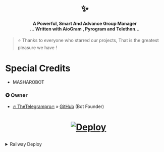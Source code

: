  <h1 align="center"><b>✨</b></h1>

<h4 align="center">A Powerful, Smart And Advance Group Manager <br> ... Written with AioGram , Pyrogram and Telethon...</h4>





> ⭐️ Thanks to everyone who starred our projects,
 That is the greatest pleasure we have !

 
# Special Credits
- MASHAROBOT

### ✪ Owner
- [🔥 TheTelegrampro🔥](https://t.me/TheTelegrampro) » [GitHub](https://github.com/proTamizhan) (Bot Founder)

  <h1>
    <p align="center">
        <a href="https://heroku.com/deploy?template=https://github.com/lonelysing/thanimaibot-2">
            <img src="https://www.herokucdn.com/deploy/button.svg" alt="Deploy">
        </a>
    </p>
</h1>

</details> 

<details>
	<summary>Railway Deploy</summary>
	<br>
	<b>
The Unlimited Dyons to Deploy This Bot is Via Railway.
		In Order To deploy, You Just add The Variables values in Railway and Done!</b>
	
  <h1>
    <p align="center">
        <a href="https://railway.app/new/template?template=https%3A%2F%2Fgithub.com%2Flonelysing%2Fthanimaibot-2&plugins=postgresql&envs=ALLOW_EXCL%2CAPI_HASH%2CAPI_ID%2CAPI_OPENWEATHER%2CBAN_STICKER%2CBOT_ID%2CCASH_API_KEY%2CDEL_CMDS%2CDEMONS%2CDEV_USERS%2CDONATION_LINK%2CENV%2CEVENT_LOGS%2CJOIN_LOGGER%2CMONGO_DB_URI%2COWNER_ID%2COWNER_USERNAME%2CSQLALCHEMY_DATABASE_URI%2CSTRICT_GBAN%2CSUPPORT_CHAT%2CTIME_API_KEY%2CTOKEN%2CWEBHOOK&optionalEnvs=API_OPENWEATHER%2CBAN_STICKER%2CDEMONS%2CDEV_USERS%2CDONATION_LINK%2CSQLALCHEMY_DATABASE_URI%2CWEBHOOK&API_HASHDesc=Get+API_HASH+from+my.telegram.org%2C+used+for+telethon+based+modules.&API_IDDesc=Get+API_ID+from+my.telegram.org%2C+used+for+telethon+based+modules.&API_OPENWEATHERDesc=Get+your+own+APPID+from+https%3A%2F%2Fapi.openweathermap.org%2Fdata%2F2.5%2Fweather&BAN_STICKERDesc=ID+of+the+sticker+you+want+to+use+when+banning+people.&BOT_IDDesc=Your+bot+ID..+Use+any+other+bot+to+get+it.&DEL_CMDSDesc=Don%27t+change&EVENT_LOGSDesc=Event+logs+channel+to+note+down+important+bot+level+events%2C+recommend+to+make+this+public.+ex%3A+%27-123456%27&JOIN_LOGGERDesc=A+channel+where+bot+will+print+who+added+it+to+what+group%2C+useful+during+debugging+or+spam+handling.&MONGO_DB_URIDesc=Required+for+database+connections.&OWNER_IDDesc=U+r+id+&OWNER_USERNAMEDesc=Your+username+without+the+%40&STRICT_GBANDesc=Enforce+gbans+across+new+groups+as+well+as+old+groups.+When+a+gbanned+user+talks%2C+he+will+be+banned.&SUPPORT_CHATDesc=Your+Telegram+support+group+chat+username+where+your+users+will+go+and+bother+you+with+shit+But+be+like%3A+MyGroupChatUsernameBlah.+If+this+ever+points+to+masha+support+than+consider+you+made+an+enemy&TOKENDesc=Your+bot+token.+Get+one+from+%40BotFather+da&ALLOW_EXCLDefault=True&CASH_API_KEYDefault=-xyz&DEL_CMDSDefault=True&ENVDefault=ANYTHING&OWNER_USERNAMEDefault=Sarbudeen786&STRICT_GBANDefault=True&SUPPORT_CHATDefault=Thanimaisupport&TIME_API_KEYDefault=-xyz&referralCode=Izazkhan8293">
            <img src="https://railway.app/button.svg" alt="Deploy">
        </a>
    </p>
</h1>


### ✪ Supporters
> U all
